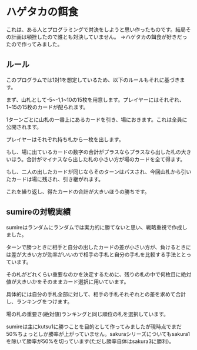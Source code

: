 # ハゲタカの餌食

これは、ある人とプログラミングで対決をしようと思い作ったものです。結局その計画は頓挫したので誰とも対決していません。
→ハゲタカの餌食が好きだったので作ってみました。

## ルール
このプログラムでは1対1を想定しているため、以下のルールもそれに基づきます。

まず、山札として-5\~-1,1\~10の15枚を用意します。プレイヤーにはそれぞれ、1\~15の15枚のカードが配られます。

1ターンごとに山札の一番上にあるカードを引き、場におきます。これは全員に公開されます。

プレイヤーはそれぞれ持ち札から一枚を出します。

もし、場に出ているカードの数字の合計がプラスならプラスなら出した札の大きいほう。合計がマイナスなら出した札の小さい方が場のカードを全て得ます。

もし、二人の出したカードが同じならそのターンはパスされ、今回山札から引いたカードは場に残され、引き継がれます。

これを繰り返し、得たカードの合計が大きいほうの勝ちです。



## sumireの対戦実績
sumireはランダムにランダムでは実力的に勝てないと思い、戦略重視で作成しました。

ターンで勝つときに相手と自分の出したカードの差が小さい方が、負けるときには差が大きい方が効率がいいので相手の手札と自分の手札を比較する手法ととっています。

その札がどれくらい重要なのかを決定するために、残りの札の中で何枚目に絶対値が大きいかをそのままカード選択に用いています。

具体的には自分の手札全部に対して、相手の手札それぞれとの差を求めて合計し、ランキングをつけます。

場の札の重要さ(絶対値)ランキングと同じ順位の札を選択しています。

sumireは主にkutsu1に勝つことを目的として作ってみましたが現時点でまだ50%ちょっとしか勝率が上がっていません。sakuraシリーズについてもsakura1を除いて勝率が50%を切っています(ただし勝率自体はsakura3に勝利)。
